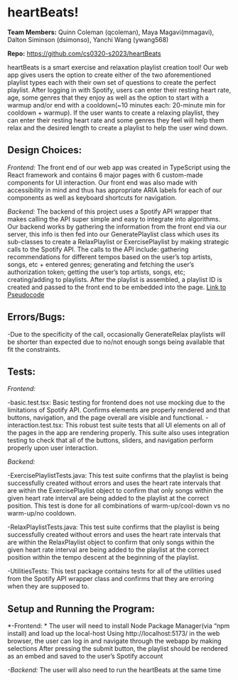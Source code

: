 
# heartBeats!

**Team Members:** Quinn Coleman (qcoleman), Maya Magavi(mmagavi), Dalton Siminson (dsimonso), Yanchi Wang (ywang568)

**Repo:** https://github.com/cs0320-s2023/heartBeats

heartBeats is a smart exercise and relaxation playlist creation tool! Our web app gives users the option to create either of the two aforementioned playlist types each with their own set of questions to create the perfect playlist. After logging in with Spotify, users can enter their resting heart rate, age, some genres that they enjoy as well as the option to start with a warmup and/or end with a cooldown(~10 minutes each: 20-minute min for cooldown + warmup). If the user wants to create a relaxing playlist, they can enter their resting heart rate and some genres they feel will help them relax and the desired length to create a playlist to help the user wind down.
 
## Design Choices:
*Frontend:*
The front end of our web app was created in TypeScript using the React framework and contains 6 major pages with 6 custom-made components for UI interaction. Our front end was also made with accessibility in mind and thus has appropriate ARIA labels for each of our components as well as keyboard shortcuts for navigation. 


*Backend:*
The backend of this project uses a Spotify API wrapper that makes calling the API super simple and easy to integrate into algorithms. Our backend works by gathering the information from the front end via our server, this info is then fed into our GeneratePlaylist class which uses its sub-classes to create a RelaxPlaylist or ExercisePlaylist by making strategic calls to the Spotify API. The calls to the API include: gathering recommendations for different tempos based on the user’s top artists, songs, etc + entered genres; generating and fetching the user’s authorization token; getting the user’s top artists, songs, etc; creating/adding to playlists. After the playlist is assembled, a playlist ID is created and passed to the front end to be embedded into the page.
[Link to Pseudocode](https://docs.google.com/document/d/1qbjPI3FvR3JpWzQsDao_2zjBzG7Y9lbstrW7J64F35w/edit?usp=sharing)


## Errors/Bugs:

-Due to the specificity of the call, occasionally GenerateRelax playlists will be shorter than expected due to no/not enough songs being available that fit the constraints.

## Tests:
*Frontend:*

-basic.test.tsx:
Basic testing for frontend does not use mocking due to the limitations of Spotify API. Confirms elements are properly rendered and that buttons, navigation, and the page overall are visible and functional.
-interaction.test.tsx:
This robust test suite tests that all UI elements on all of the pages in the app are rendering properly. This suite also uses integration testing to check that all of the buttons, sliders, and navigation perform properly upon user interaction.


*Backend:*

-ExercisePlaylistTests.java:
This test suite confirms that the playlist is being successfully created without errors and uses the heart rate intervals that are within the ExercisePlaylist object to confirm that only songs within the given heart rate interval are being added to the playlist at the correct position. This test is done for all combinations of warm-up/cool-down vs no warm-up/no cooldown.

-RelaxPlaylistTests.java:
This test suite confirms that the playlist is being successfully created without errors and uses the heart rate intervals that are within the RelaxPlaylist object to confirm that only songs within the given heart rate interval are being added to the playlist at the correct position within the tempo descent at the beginning of the playlist. 

-UtilitiesTests:
This test package contains tests for all of the utilities used from the Spotify API wrapper class and confirms that they are erroring when they are supposed to.


## Setup and Running the Program:

*-Frontend: *
The user will need to install Node Package Manager(via “npm install) and load up the local-host
Using http://localhost:5173/ in the web browser, the user can log in and navigate through the webapp by making selections
After pressing the submit button, the playlist should be rendered as an embed and saved to the user’s Spotify account

*-Backend:*
The user will also need to run the  heartBeats at the same time






